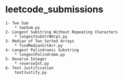 # leetcode_submissions
    1- Two Sum
        * twoSum.py
    2- Longest Substring Without Repeating Characters 
        * longestSubStrWOrpt.py
    3- Median of Two Sorted Arrays
        * findMedianSrtArr.py
    4- Longest Palindromic Substring
        * longestPalindrome.py
    5- Reverse Integer
        * reverseInt.py
    6- Text Justification
        textJustify.py